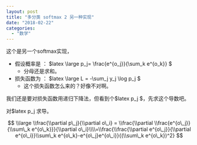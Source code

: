 ```yaml
---
layout: post
title: "多分类 softmax 2 另一种实现"
date: "2018-02-22"
categories: 
  - "数学"
---
```


这个是另一个softmax实现，

- 假设概率是 ： $latex \\large p\_j= \\frac{e^{o\_j}}{\\sum\_k e^{o\_k}} $
    - 分母还是求和。
- 损失函数为 ： $latex \\large L = -\\sum\_j y\_j \\log p\_j $
    - 这个损失函数怎么来的？好像不对啊。

我们还是要对损失函数用递归下降法，但看到个$latex p\_j $，先求这个导数吧。

对$latex p\_j 求导。

$$ \\large \\frac{\\partial p\_j}{\\partial o\_i} = \\frac{\\partial \\frac{e^{o\_j}}{\\sum\_k e^{o\_k}}}{\\partial o\_i}\\\\=\\frac{\\frac{\\partial e^{o\_j}}{\\partial e^{o\_i}}\\sum\_k e^{o\_k}-e^{o\_j}e^{o\_i}}{(\\sum\_k e^{o\_k})^2} $$
